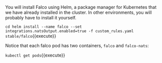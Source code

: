 You will install Falco using Helm, a package manager for Kubernetes that we have already installed in the cluster.
In other environments, you will probably have to install it yourself.

`cd
helm install --name falco --set integrations.natsOutput.enabled=true -f custom_rules.yaml stable/falco`{{execute}}

Notice that each falco pod has two containers, `falco` and `falco-nats`:

`kubectl get pods`{{execute}}
